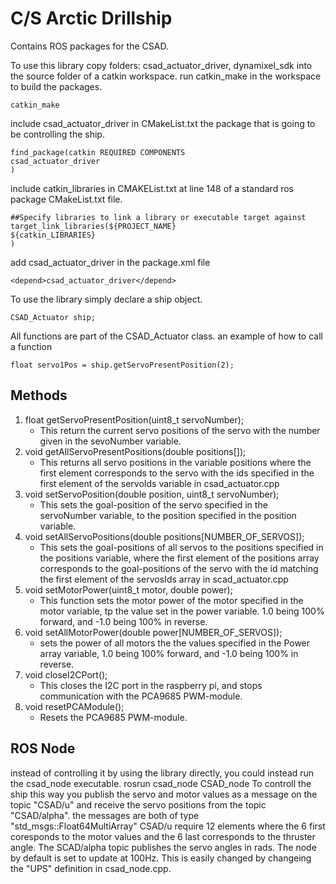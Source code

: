 # C/S Arctic Drillship
Contains ROS packages for the CSAD.

To use this library copy folders: csad_actuator_driver, dynamixel_sdk into the source folder of a catkin workspace. run catkin_make in the workspace to build the packages.
```
catkin_make
```
include csad_actuator_driver in CMakeList.txt the package that is going to be controlling the ship.

    find_package(catkin REQUIRED COMPONENTS
    csad_actuator_driver
    )
include catkin_libraries in CMAKEList.txt at line 148 of a standard ros package CMakeList.txt file.

    ##Specify libraries to link a library or executable target against
    target_link_libraries(${PROJECT_NAME}
    ${catkin_LIBRARIES}
    )
add csad_actuator_driver in the package.xml file

    <depend>csad_actuator_driver</depend>

To use the library simply declare a ship object.

    CSAD_Actuator ship;
    
All functions are part of the CSAD_Actuator class. an example of how to call a function

    float servo1Pos = ship.getServoPresentPosition(2);

## Methods
1. float getServoPresentPosition(uint8_t servoNumber);
    - This return the current servo positions of the servo with the number given in the sevoNumber variable.
2. void getAllServoPresentPositions(double positions[]);
    - This returns all servo positions in the variable positions where the first element corresponds to the servo with the ids specified in the first element of the servoIds variable in csad_actuator.cpp
3. void setServoPosition(double position, uint8_t servoNumber);
    - This sets the goal-position of the servo specified in the servoNumber variable, to the position specified in the position variable.
4. void setAllServoPositions(double positions[NUMBER_OF_SERVOS]);
    - This sets the goal-positions of all servos to the positions specified in the positions variable, where the first element of the positions array corresponds to the goal-positions of the servo with the id matching the first element of the servosIds array in scad_actuator.cpp
5. void setMotorPower(uint8_t motor, double power);
    - This function sets the motor power of the motor specified in the motor variable, tp the value set in the power variable. 1.0 being 100% forward, and -1.0 being 100% in reverse.
6. void setAllMotorPower(double power[NUMBER_OF_SERVOS]);
    - sets the power of all motors the the values specified in the Power array variable,  1.0 being 100% forward, and -1.0 being 100% in reverse.
7. void closeI2CPort();
    - This closes the I2C port in the raspberry pi, and stops communication with the PCA9685 PWM-module.
8. void resetPCAModule();
    - Resets the PCA9685 PWM-module.

## ROS Node
instead of controlling it by using the library directly, you could instead run the csad_node executable.
    rosrun csad_node CSAD_node
To controll the ship this way you publish the servo and motor values as a message on the topic "CSAD/u" and receive the servo positions from the topic "CSAD/alpha".
the messages are both of type "std_msgs::Float64MultiArray" CSAD/u require 12 elements where the 6 first coresponds to the motor values and the 6 last corresponds to the thruster angle.
The SCAD/alpha topic publishes the servo angles in rads.
The node by default is set to update at 100Hz. This is easily changed by changeing the "UPS" definition in csad_node.cpp.